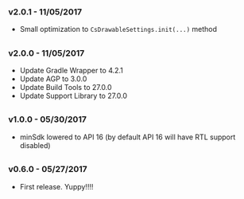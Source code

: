 ### v2.0.1 - 11/05/2017
 - Small optimization to ```CsDrawableSettings.init(...)``` method
##
### v2.0.0 - 11/05/2017
 - Update Gradle Wrapper to 4.2.1
 - Update AGP to 3.0.0
 - Update Build Tools to 27.0.0
 - Update Support Library to 27.0.0
##
### v1.0.0 - 05/30/2017
 - minSdk lowered to API 16 (by default API 16 will have RTL support disabled)
##
### v0.6.0 - 05/27/2017
 - First release. Yuppy!!!!
